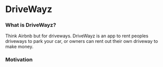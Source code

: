 # DriveWayz

### What is DriveWayz?
  Think Airbnb but for driveways. DriveWayz is an app to rent peoples driveways to park your car, or owners can rent out their own driveway to make money.

### Motivation
